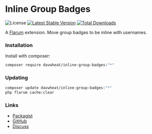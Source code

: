 # Inline Group Badges

![License](https://img.shields.io/badge/license-MIT-blue.svg) [![Latest Stable Version](https://img.shields.io/packagist/v/davwheat/inline-group-badges.svg)](https://packagist.org/packages/davwheat/inline-group-badges) [![Total Downloads](https://img.shields.io/packagist/dt/davwheat/inline-group-badges.svg)](https://packagist.org/packages/davwheat/inline-group-badges)

A [Flarum](http://flarum.org) extension. Move group badges to be inline with usernames.

### Installation

Install with composer:

```sh
composer require davwheat/inline-group-badges:"*"
```

### Updating

```sh
composer update davwheat/inline-group-badges:"*"
php flarum cache:clear
```

### Links

- [Packagist](https://packagist.org/packages/davwheat/inline-group-badges)
- [GitHub](https://github.com/davwheat/inline-group-badges)
- [Discuss](https://discuss.flarum.org/d/1)
